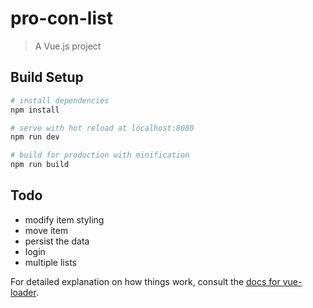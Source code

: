 # pro-con-list

> A Vue.js project

## Build Setup

``` bash
# install dependencies
npm install

# serve with hot reload at localhost:8080
npm run dev

# build for production with minification
npm run build
```

## Todo
- modify item styling
- move item
- persist the data
- login
- multiple lists

For detailed explanation on how things work, consult the [docs for vue-loader](http://vuejs.github.io/vue-loader).
